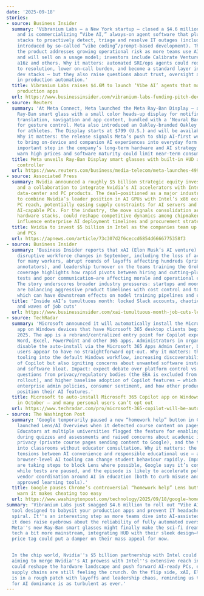 ```yaml
---
date: '2025-09-18'
stories:
- source: Business Insider
  summary: 'Vibranium Labs — a New York startup — closed a $4.6 million seed round
    and is commercializing “Vibe AI,” always-on agent software that plugs into incident-response
    stacks to proactively detect, triage and resolve IT outages (including issues
    introduced by so‑called “vibe coding”/prompt-based development). The company says
    the product addresses growing operational risk as more teams use AI-assisted coding
    and will sell on a usage model; investors include Calibrate Ventures, Mirae Asset,
    a16z and others. Why it matters: automated SRE/ops agents could reduce mean time
    to resolution, lower on-call burden, and become a standard layer in modern AI-native
    dev stacks — but they also raise questions about trust, oversight and false positives
    in production automation.'
  title: Vibranium Labs raises $4.6M to launch ‘Vibe AI’ agents that monitor and fix
    production apps
  url: https://www.businessinsider.com/vibranium-labs-funding-pitch-deck-seed-vibe-coding-ai-agents-2025-9
- source: Reuters
  summary: 'At Meta Connect, Meta launched the Meta Ray‑Ban Display — a consumer-ready
    Ray‑Ban smart glass with a small color heads‑up display for notifications, live
    translation, navigation and app content, bundled with a ‘Neural Band’ wristband
    for gesture control. Meta also introduced an Oakley‑branded Oakley Meta Vanguard
    for athletes. The Display starts at $799 (U.S.) and will be available Sept. 30.
    Why it matters: the release signals Meta’s push to ship AI-first wearable hardware
    to bring on‑device and companion AI experiences into everyday form factors — an
    important step in the company’s long-term hardware and AI strategy even as analysts
    warn high prices and software maturity could limit near-term consumer uptake.'
  title: Meta unveils Ray‑Ban Display smart glasses with built‑in HUD and wristband
    controller
  url: https://www.reuters.com/business/media-telecom/meta-launches-499-oakley-smart-glasses-2025-09-17/
- source: Associated Press
  summary: Nvidia announced a roughly $5 billion strategic equity investment in Intel
    and a collaboration to integrate Nvidia’s AI accelerators with Intel CPUs for
    data‑center and PC products. The deal—positioned as a major industry realignment—aims
    to combine Nvidia’s leader position in AI GPUs with Intel’s x86 ecosystem and
    PC reach, potentially easing supply constraints for AI servers and accelerating
    AI‑capable PCs. For the industry, the move signals consolidation around interoperable
    hardware stacks, could reshape competitive dynamics among chipmakers, and may
    influence enterprise AI deployment timelines and procurement strategies.
  title: Nvidia to invest $5 billion in Intel as the companies team up on AI infrastructure
    and PCs
  url: https://apnews.com/article/73c307d2f6ceccd6854d6666775358f3
- source: Business Insider
  summary: 'Business Insider reports that xAI (Elon Musk’s AI venture) has undergone
    disruptive workforce changes in September, including the loss of access to Slack
    for many workers, abrupt rounds of layoffs affecting hundreds (primarily data
    annotators), and leadership turnover on the teams training the Grok chatbot. The
    coverage highlights how rapid pivots between hiring and cutting—plus controversial
    tests and poor communication—are affecting morale and operational continuity.
    The story underscores broader industry pressures: startups and moonshot AI firms
    are balancing aggressive product timelines with cost control and talent re‑structuring,
    which can have downstream effects on model training pipelines and contractor ecosystems.'
  title: 'Inside xAI’s tumultuous month: locked Slack accounts, chaotic all‑hands
    and waves of job cuts'
  url: https://www.businessinsider.com/xai-tumultuous-month-job-cuts-leadership-exodus-2025-9
- source: TechRadar
  summary: 'Microsoft announced it will automatically install the Microsoft 365 Copilot
    app on Windows devices that have Microsoft 365 desktop clients beginning in October
    2025. The app is a rebrand/centralized entry point for Copilot experiences across
    Word, Excel, PowerPoint and other 365 apps. Administrators in organizations can
    disable the auto‑install via the Microsoft 365 Apps Admin Center, but personal
    users appear to have no straightforward opt‑out. Why it matters: this pushes AI
    tooling into the default Windows workflow, increasing discoverability and usage
    of Copilot but also igniting concerns about unwanted software installs, privacy
    and software bloat. Impact: expect debate over platform control vs. user choice,
    questions from privacy/regulatory bodies (the EEA is excluded from the automatic
    rollout), and higher baseline adoption of Copilot features — which will affect
    enterprise admin policies, consumer sentiment, and how other productivity vendors
    position their AI features.'
  title: Microsoft to auto‑install Microsoft 365 Copilot app on Windows PCs starting
    in October — and many personal users can’t opt out
  url: https://www.techradar.com/pro/microsoft-365-copilot-will-be-automatically-installed-on-365-clients-in-october
- source: The Washington Post
  summary: 'Google temporarily paused a new “homework help” button in Chrome that
    launched Lens/AI Overviews when it detected course content on pages used by students.
    Educators at multiple universities flagged the feature for enabling easy answers
    during quizzes and assessments and raised concerns about academic integrity, student
    privacy (private course pages sending content to Google), and the tool being injected
    into classrooms without educator consultation. Why it matters: the incident highlights
    tensions between AI convenience and responsible educational use — and shows how
    browser‑level AI tooling can change student behaviour rapidly. Impact: schools
    are taking steps to block Lens where possible, Google says it’s consulting educators
    while tests are paused, and the episode is likely to accelerate policy work and
    vendor coordination around AI in education (both to curb misuse and to create
    approved learning tools).'
  title: Google pauses Chrome’s controversial “homework help” Lens button after educators
    warn it makes cheating too easy
  url: https://www.washingtonpost.com/technology/2025/09/18/google-homework-help-ai-cheating-schools-colleges/
summary: 'Vibranium Labs just snagged $4.6 million to roll out "Vibe AI," a proactive
  tool designed to babysit your production apps and prevent IT headaches before they
  spiral. It''s an interesting step as more teams dive into AI-assisted coding, though
  it does raise eyebrows about the reliability of fully automated oversight. Meanwhile,
  Meta''s new Ray-Ban smart glasses might finally make the sci-fi dream of wearable
  tech a bit more mainstream, integrating HUD with their sleek design—though the $799
  price tag could put a damper on their mass appeal for now.


  In the chip world, Nvidia''s $5 billion partnership with Intel could be a game-changer,
  aiming to merge Nvidia''s AI prowess with Intel''s extensive reach in PCs. This
  could reshape the hardware landscape and push forward AI-ready PCs, especially as
  supply chains are still feeling the crunch. On the flip side, xAI, Elon Musk’s venture,
  is in a rough patch with layoffs and leadership chaos, reminding us that the race
  for AI dominance is as turbulent as ever.'
---
```


<!-- Generated with AI web search 2025-09-18 13:09 UTC -->
